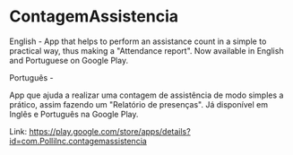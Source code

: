 # ContagemAssistencia

English - 
 App that helps to perform an assistance count in a simple to practical way, thus making a "Attendance report".
 Now available in English and Portuguese on Google Play.

Português -

 App que ajuda a realizar uma contagem de assistência de modo simples a prático, assim fazendo um "Relatório de presenças".
 Já disponível em Inglês e Português na Google Play. 


Link: https://play.google.com/store/apps/details?id=com.PolliInc.contagemassistencia
